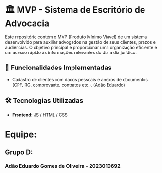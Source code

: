 # 🏛️ MVP - Sistema de Escritório de Advocacia

Este repositório contém o MVP (Produto Mínimo Viável) de um sistema desenvolvido para auxiliar advogados na gestão de seus clientes, prazos e audiências. O objetivo principal é proporcionar uma organização eficiente e um acesso rápido às informações relevantes do dia a dia jurídico.

## 📌 Funcionalidades Implementadas

- Cadastro de clientes com dados pessoais e anexos de documentos (CPF, RG, comprovante, contratos etc.). (Adão Eduardo)


## 🛠️ Tecnologias Utilizadas

- **Frontend:** JS / HTML / CSS



# Equipe:
## Grupo D:
### Adão Eduardo Gomes de Oliveira - 2023010692
